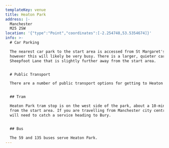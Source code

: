 ```yaml
---
templateKey: venue
title: Heaton Park
address: |-
  Manchester
  M25 2SW
location: '{"type":"Point","coordinates":[-2.254748,53.5354674]}'
info: >-
  # Car Parking

  The nearest car park to the start area is accessed from St Margaret's Road,
  however this will likely be very busy. There is a larger, quieter car park off
  Sheepfoot Lane that is slightly further away from the start area.


  # Public Transport

  There are a number of public transport options for getting to Heaton Park:


  ## Tram

  Heaton Park tram stop is on the west side of the park, about a 10-minute walk
  from the start area. If you are travelling from Manchester city centre, you
  will need to catch a service heading to Bury.


  ## Bus

  The 59 and 135 buses serve Heaton Park.
---
```


